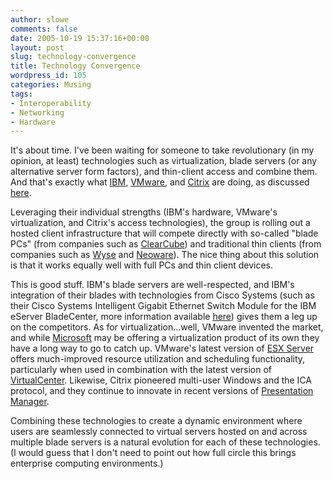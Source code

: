 ```yaml
---
author: slowe
comments: false
date: 2005-10-19 15:37:16+00:00
layout: post
slug: technology-convergence
title: Technology Convergence
wordpress_id: 105
categories: Musing
tags:
- Interoperability
- Networking
- Hardware
---
```


It's about time. I've been waiting for someone to take revolutionary (in my opinion, at least) technologies such as virtualization, blade servers (or any alternative server form factors), and thin-client access and combine them. And that's exactly what [IBM](http://www.ibm.com/), [VMware](http://www.vmware.com/), and [Citrix](http://www.citrix.com/) are doing, as discussed [here](http://www.eweek.com/article2/0,1759,1873113,00.asp).

Leveraging their individual strengths (IBM's hardware, VMware's virtualization, and Citrix's access technologies), the group is rolling out a hosted client infrastructure that will compete directly with so-called "blade PCs" (from companies such as [ClearCube](http://www.clearcube.com/controller/home.php)) and traditional thin clients (from companies such as [Wyse](http://www.wyse.com/index.htm) and [Neoware](http://www.neoware.com/)). The nice thing about this solution is that it works equally well with full PCs and thin client devices.

This is good stuff. IBM's blade servers are well-respected, and IBM's integration of their blades with technologies from Cisco Systems (such as their Cisco Systems Intelligent Gigabit Ethernet Switch Module for the IBM eServer BladeCenter, more information available [here](http://www-132.ibm.com/webapp/wcs/stores/servlet/ProductDisplay?productId=8712463&storeId=1&langId=-1&catalogId=-840)) gives them a leg up on the competitors. As for virtualization...well, VMware invented the market, and while [Microsoft](http://www.microsoft.com/) may be offering a virtualization product of its own they have a long way to go to catch up. VMware's latest version of [ESX Server](http://www.vmware.com/products/esx/)  offers much-improved resource utilization and scheduling functionality, particularly when used in combination with the latest version of [VirtualCenter](http://www.vmware.com/products/vc/). Likewise, Citrix pioneered multi-user Windows and the ICA protocol, and they continue to innovate in recent versions of [Presentation Manager](http://www.citrix.com/English/ps2/products/product.asp?contentID=186&ntref=hp_nav_US).

Combining these technologies to create a dynamic environment where users are seamlessly connected to virtual servers hosted on and across multiple blade servers is a natural evolution for each of these technologies. (I would guess that I don't need to point out how full circle this brings enterprise computing environments.)

